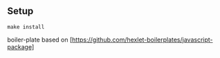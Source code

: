 ## Setup

```
make install
```
boiler-plate based on [https://github.com/hexlet-boilerplates/javascript-package]
